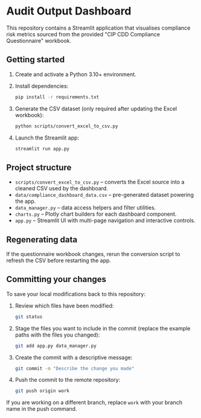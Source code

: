# Audit Output Dashboard

This repository contains a Streamlit application that visualises compliance risk metrics sourced from the provided "CIP CDD Compliance Questionnaire" workbook.

## Getting started

1. Create and activate a Python 3.10+ environment.
2. Install dependencies:

   ```bash
   pip install -r requirements.txt
   ```
3. Generate the CSV dataset (only required after updating the Excel workbook):

   ```bash
   python scripts/convert_excel_to_csv.py
   ```
4. Launch the Streamlit app:

   ```bash
   streamlit run app.py
   ```

## Project structure

- `scripts/convert_excel_to_csv.py` – converts the Excel source into a cleaned CSV used by the dashboard.
- `data/compliance_dashboard_data.csv` – pre-generated dataset powering the app.
- `data_manager.py` – data access helpers and filter utilities.
- `charts.py` – Plotly chart builders for each dashboard component.
- `app.py` – Streamlit UI with multi-page navigation and interactive controls.

## Regenerating data

If the questionnaire workbook changes, rerun the conversion script to refresh the CSV before restarting the app.

## Committing your changes

To save your local modifications back to this repository:

1. Review which files have been modified:

   ```bash
   git status
   ```

2. Stage the files you want to include in the commit (replace the example paths with the files you changed):

   ```bash
   git add app.py data_manager.py
   ```

3. Create the commit with a descriptive message:

   ```bash
   git commit -m "Describe the change you made"
   ```

4. Push the commit to the remote repository:

   ```bash
   git push origin work
   ```

If you are working on a different branch, replace `work` with your branch name in the push command.

